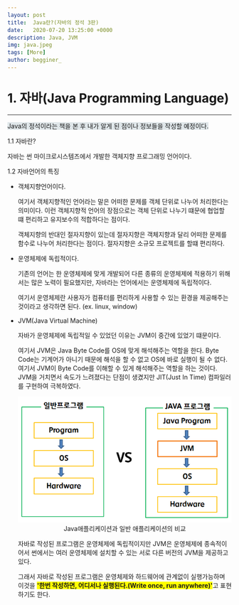 ```yaml
---
layout: post
title:  Java란?(자바의 정석 3판)
date:   2020-07-20 13:25:00 +0000
description: Java, JVM
img: java.jpeg
tags: [More]
author: begginer_
---
```


# 1. 자바(Java Programming Language)

---

<span style="background-color:#dfe6e9">Java의 정석이라는 책을 본 후 내가 알게 된 점이나 정보들을 작성할 예정이다.</span>

1.1 자바란?

 자바는 썬 마이크로시스템즈에서 개발한 객체지향 프로그래밍 언어이다. 

1.2 자바언어의 특징

- 객체지향언어이다.

     여기서 객체지향적인 언어라는 말은 어떠한 문제를 객체 단위로 나누어 처리한다는 의미이다. 이런 객체지향적 언어의 장점으로는 객체 단위로 나누기 떄문에 협업할 떄 편리하고 유지보수의 적합하다는 점이다.

     객체지향의 반대인 절자지향이 있는데 절자지향은 객체지향과 달리 어떠한 문제를 함수로 나누어 처리한다는 점이다. 절자지향은 소규모 프로젝트를 할떄 편리하다.

- 운영체제에 독립적이다.

     기존의 언어는 한 운영체제에 맞게 개발되어 다른 종류의 운영체제에 적용하기 위해서는 많은 노력이 필요했지만, 자바라는 언어에서는 운영체제에 독립적이다. 

    여기서 운영체제란 사용자가 컴퓨터를 편리하게 사용할 수 있는 환경을 제공해주는 것이라고 생각하면 된다. (ex. linux, window)

- JVM(Java Virtual Machine)

    자바가 운영체제에 독립적일 수 있었던 이유는 JVM이 중간에 있었기 떄문이다. 

     여기서 JVM은 Java Byte Code를 OS에 맞게 해석해주는 역할을 한다. Byte Code는 기계어가 아니기 때문에 해석을 할 수 없고 OS에 바로 실행이 될 수 없다. 여기서 JVM이 Byte Code를 이해할 수 있게 해석해주는 역할을 하는 것이다.  JVM을 거치면서 속도가 느려졌다는 단점이 생겼지만 JIT(Just In Time) 컴파일러를 구현하여 극복하였다. 

    <center><img src = "/assets/img/jvm.png"></center>
    
    <center>Java애플리케이션과 일반 애플리케이션의 비교</center>

     자바로 작성된 프로그램은 운영체제에 독립적이지만 JVM은 운영체제에 종속적이어서 썬에서는 여러 운영체제에 설치할 수 있는 서로 다른 버전의 JVM을 제공하고 있다.

     그래서 자바로 작성된 프로그램은 운영체제와 하드웨어에 관계없이 실행가능하며 이것을 <span style="background-color:yellow; font-weight:bold">'한번 작성하면, 어디서나 실행된다.(Write once, run anywhere)'</span>고 표현하기도 한다.
